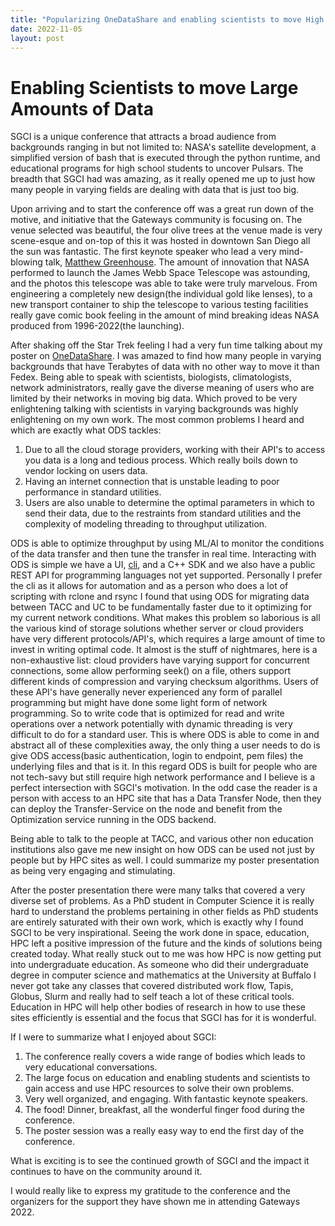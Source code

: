 ```yaml
---
title: "Popularizing OneDataShare and enabling scientists to move High Amounts of Data over Wide Area Networks"
date: 2022-11-05
layout: post
---
```


# Enabling Scientists to move Large Amounts of Data

SGCI is a unique conference that attracts a broad audience from backgrounds ranging in but not limited to: NASA's satellite development, a simplified version of bash that is executed through the python runtime, and educational programs for high school students to uncover Pulsars.
The breadth that SGCI had was amazing, as it really opened me up to just how many people in varying fields are dealing with data that is just too big.

Upon arriving and to start the conference off was a great run down of the motive, and initiative that the Gateways community is focusing on.
The venue selected was beautiful, the four olive trees at the venue made is very scene-esque and on-top of this it was hosted in downtown San Diego all the sun was fantastic.
The first keynote speaker who lead a very mind-blowing talk, [Matthew Greenhouse](https://sciencegateways.org/gateways2022-keynote-speakers/#matthewgreenhouse). 
The amount of innovation that NASA performed to launch the James Webb Space Telescope was astounding, and the photos this telescope was able to take were truly marvelous. From engineering a completely new design(the individual gold like lenses), to a new transport container to ship the 
telescope to various testing facilities really gave comic book feeling in the amount of mind breaking ideas NASA produced from 1996-2022(the launching).

After shaking off the Star Trek feeling I had a very fun time talking about my poster on [OneDataShare](https://onedatashare.org). I was amazed to find how many people in varying backgrounds that have Terabytes of data with no other way to move it than Fedex.
Being able to speak with scientists, biologists, climatologists, network administrators, really gave the diverse meaning of users who are limited by their networks in moving big data. Which proved to be very enlightening talking with scientists in varying backgrounds was highly enlightening on my own work.
The most common problems I heard and which are exactly what ODS tackles:
1. Due to all the cloud storage providers, working with their API's to access you data is a long and tedious process. Which really boils down to vendor locking on users data.
2. Having an internet connection that is unstable leading to poor performance in standard utilities.
3. Users are also unable to determine the optimal parameters in which to send their data, due to the restraints from standard utilities and the complexity of modeling threading to throughput utilization.

ODS is able to optimize throughput by using ML/AI to monitor the conditions of the data transfer and then tune the transfer in real time.
Interacting with ODS is simple we have a UI, [cli](https://github.com/didclab/ods_cli), and a C++ SDK and we also have a public REST API for programming languages not yet supported. 
Personally I prefer the cli as it allows for automation and as a person who does a lot of scripting with rclone and rsync I found that using ODS for migrating data between TACC and UC to be fundamentally faster due to it optimizing for my current network conditions.
What makes this problem so laborious is all the various kind of storage solutions whether server or cloud providers have very different protocols/API's, which requires a large amount of time to invest in writing optimal code. 
It almost is the stuff of nightmares, here is a non-exhaustive list: cloud providers have varying support for concurrent connections, some allow performing seek() on a file, others support different kinds of compression and varying checksum algorithms.
Users of these API's have generally never experienced any form of parallel programming but might have done some light form of network programming.
So to write code that is optimized for read and write operations over a network potentially with dynamic threading is very difficult to do for a standard user.
This is where ODS is able to come in and abstract all of these complexities away, the only thing a user needs to do is give ODS access(basic authentication, login to endpoint, pem files) the underlying files and that is it.
In this regard ODS is built for people who are not tech-savy but still require high network performance and I believe is a perfect intersection with SGCI's motivation.
In the odd case the reader is a person with access to an HPC site that has a Data Transfer Node, then they can deploy the Transfer-Service on the node and benefit from the Optimization service running in the ODS backend.

Being able to talk to the people at TACC, and various other non education institutions also gave me new insight on how ODS can be used not just by people but by HPC sites as well.
I could summarize my poster presentation as being very engaging and stimulating.

After the poster presentation there were many talks that covered a very diverse set of problems. 
As a PhD student in Computer Science it is really hard to understand the problems pertaining in other fields as PhD students are entirely saturated with their own work, which is exactly why I found SGCI to be very inspirational. 
Seeing the work done in space, education, HPC left a positive impression of the future and the kinds of solutions being created today. 
What really stuck out to me was how HPC is now getting put into undergraduate education. 
As someone who did their undergraduate degree in computer science and mathematics at the University at Buffalo I never got take any classes that covered distributed work flow, Tapis, Globus, Slurm and really had to self teach a lot of these critical tools.
Education in HPC will help other bodies of research in how to use these sites efficiently is essential and the focus that SGCI has for it is wonderful.

If I were to summarize what I enjoyed about SGCI:
1. The conference really covers a wide range of bodies which leads to very educational conversations.
2. The large focus on education and enabling students and scientists to gain access and use HPC resources to solve their own problems.
3. Very well organized, and engaging. With fantastic keynote speakers.
4. The food! Dinner, breakfast, all the wonderful finger food during the conference.
6. The poster session was a really easy way to end the first day of the conference.

What is exciting is to see the continued growth of SGCI and the impact it continues to have on the community around it.

I would really like to express my gratitude to the conference and the organizers for the support they have shown me in attending Gateways 2022.












